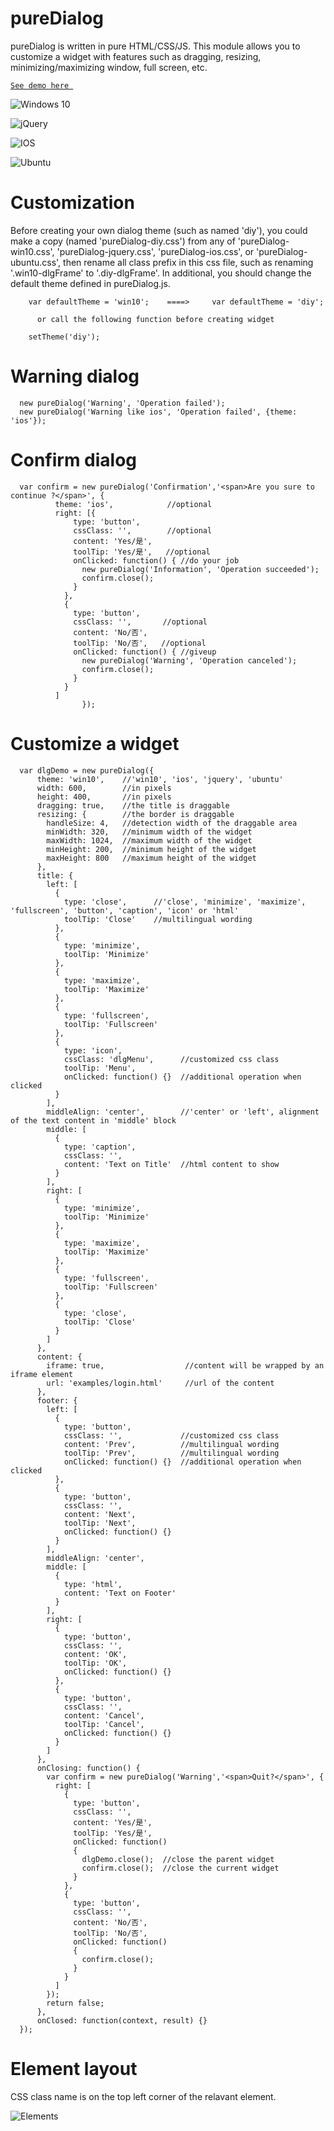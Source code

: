 # pureDialog

pureDialog is written in pure HTML/CSS/JS. This module allows you to customize a widget with features such as dragging, resizing, minimizing/maximizing window, full screen, etc. 

 [`See demo here `](https://straight-coding.github.io/pureDialog)
 
   ![Windows 10](/demo-win10.png)
 
   ![jQuery](/demo-jquery.png)
 
   ![IOS](/demo-ios.png)
 
   ![Ubuntu](/demo-ubuntu.png)
 
# Customization

  Before creating your own dialog theme (such as named 'diy'), you could make a copy (named 'pureDialog-diy.css') from any of 'pureDialog-win10.css', 'pureDialog-jquery.css', 'pureDialog-ios.css', or  'pureDialog-ubuntu.css', then rename all class prefix in this css file, such as renaming '.win10-dlgFrame' to '.diy-dlgFrame'.
  In additional, you should change the default theme defined in pureDialog.js.
  ```
      var defaultTheme = 'win10';    ====>     var defaultTheme = 'diy';
        
        or call the following function before creating widget
        
      setTheme('diy');
  ```

# Warning dialog
```
  new pureDialog('Warning', 'Operation failed');
  new pureDialog('Warning like ios', 'Operation failed', {theme: 'ios'});
```

# Confirm dialog
```
  var confirm = new pureDialog('Confirmation','<span>Are you sure to continue ?</span>', {
          theme: 'ios',            //optional
          right: [{
              type: 'button',
              cssClass: '',        //optional
              content: 'Yes/是',
              toolTip: 'Yes/是',   //optional
              onClicked: function() { //do your job
                new pureDialog('Information', 'Operation succeeded');
                confirm.close();
              }
            },
            {
              type: 'button',
              cssClass: '',       //optional
              content: 'No/否',
              toolTip: 'No/否',   //optional
              onClicked: function() { //giveup
                new pureDialog('Warning', 'Operation canceled');
                confirm.close();
              }
            }
          ]
                });
```

# Customize a widget

```
  var dlgDemo = new pureDialog({
      theme: 'win10',    //'win10', 'ios', 'jquery', 'ubuntu'
      width: 600,        //in pixels
      height: 400,       //in pixels
      dragging: true,    //the title is draggable
      resizing: {        //the border is draggable
        handleSize: 4,   //detection width of the draggable area
        minWidth: 320,   //minimum width of the widget
        maxWidth: 1024,  //maximum width of the widget
        minHeight: 200,  //minimum height of the widget
        maxHeight: 800   //maximum height of the widget
      },
      title: {
        left: [
          {
            type: 'close',      //'close', 'minimize', 'maximize', 'fullscreen', 'button', 'caption', 'icon' or 'html'
            toolTip: 'Close'    //multilingual wording
          },
          {
            type: 'minimize',
            toolTip: 'Minimize'
          },
          {
            type: 'maximize',
            toolTip: 'Maximize'
          },
          {
            type: 'fullscreen',
            toolTip: 'Fullscreen'
          },
          {
            type: 'icon',
            cssClass: 'dlgMenu',      //customized css class
            toolTip: 'Menu',
            onClicked: function() {}  //additional operation when clicked
          }
        ],
        middleAlign: 'center',        //'center' or 'left', alignment of the text content in 'middle' block
        middle: [
          {
            type: 'caption',
            cssClass: '',
            content: 'Text on Title'  //html content to show
          }
        ],
        right: [
          {
            type: 'minimize',
            toolTip: 'Minimize'
          },
          {
            type: 'maximize',
            toolTip: 'Maximize'
          },
          {
            type: 'fullscreen',
            toolTip: 'Fullscreen'
          },
          {
            type: 'close',
            toolTip: 'Close'
          }
        ]
      },
      content: {
        iframe: true,                  //content will be wrapped by an iframe element
        url: 'examples/login.html'     //url of the content
      },
      footer: {
        left: [
          {
            type: 'button',
            cssClass: '',             //customized css class
            content: 'Prev',          //multilingual wording
            toolTip: 'Prev',          //multilingual wording
            onClicked: function() {}  //additional operation when clicked
          },
          {
            type: 'button',
            cssClass: '',
            content: 'Next',
            toolTip: 'Next',
            onClicked: function() {}
          }
        ],
        middleAlign: 'center',
        middle: [
          {
            type: 'html',
            content: 'Text on Footer'
          }
        ],
        right: [
          {
            type: 'button',
            cssClass: '',
            content: 'OK',
            toolTip: 'OK',
            onClicked: function() {}
          },
          {
            type: 'button',
            cssClass: '',
            content: 'Cancel',
            toolTip: 'Cancel',
            onClicked: function() {}
          }
        ]
      },
      onClosing: function() {
        var confirm = new pureDialog('Warning','<span>Quit?</span>', {
          right: [
            {
              type: 'button',
              cssClass: '',
              content: 'Yes/是',
              toolTip: 'Yes/是',
              onClicked: function() 
              {
                dlgDemo.close();  //close the parent widget
                confirm.close();  //close the current widget
              }
            },
            {
              type: 'button',
              cssClass: '',
              content: 'No/否',
              toolTip: 'No/否',
              onClicked: function() 
              {
                confirm.close();
              }
            }
          ]
        });
        return false;
      },
      onClosed: function(context, result) {}
  });
```

# Element layout

  CSS class name is on the top left corner of the relavant element.

  ![Elements](/element-layout.png)
  
